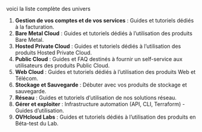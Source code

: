 voici la liste complète des univers

1. **Gestion de vos comptes et de vos services** : Guides et tutoriels dédiés à la facturation.
2. **Bare Metal Cloud** : Guides et tutoriels dédiés à l’utilisation des produits Bare Metal.
3. **Hosted Private Cloud** : Guides et tutoriels dédiés à l’utilisation des produits Hosted Private Cloud.
4. **Public Cloud** : Guides et FAQ destinés à fournir un self-service aux utilisateurs des produits Public Cloud.
5. **Web Cloud** : Guides et tutoriels dédiés à l’utilisation des produits Web et Télécom.
6. **Stockage et Sauvegarde** : Débuter avec vos produits de stockage et sauvegarde.
7. **Réseau** : Guides et tutoriels d’utilisation de nos solutions réseau.
8. **Gérer et exploiter** : Infrastructure automation (API, CLI, Terraform) - Guides d’utilisation.
9. **OVHcloud Labs** : Guides et tutoriels dédiés à l’utilisation des produits en Béta-test du Lab.
